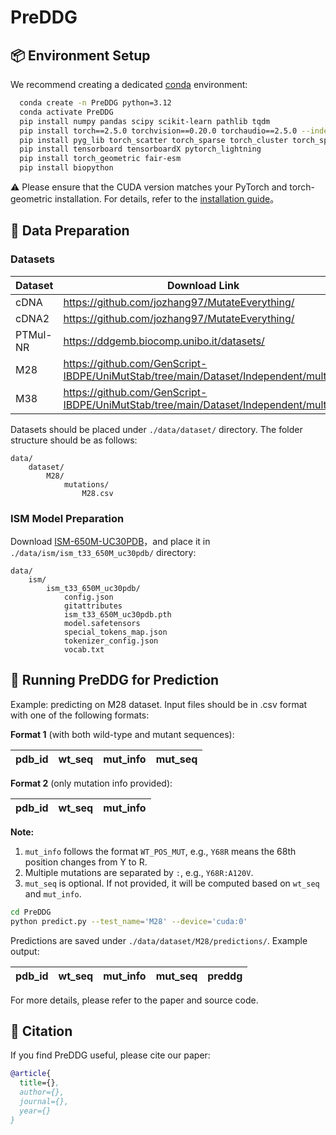 # PreDDG

## 📦 Environment Setup
We recommend creating a dedicated [conda](https://conda.io/projects/conda/en/latest/user-guide/install/index.html) environment:

```bash
  conda create -n PreDDG python=3.12
  conda activate PreDDG
  pip install numpy pandas scipy scikit-learn pathlib tqdm
  pip install torch==2.5.0 torchvision==0.20.0 torchaudio==2.5.0 --index-url https://download.pytorch.org/whl/cu118
  pip install pyg_lib torch_scatter torch_sparse torch_cluster torch_spline_conv -f https://data.pyg.org/whl/torch-2.5.0+cu118.html
  pip install tensorboard tensorboardX pytorch_lightning 
  pip install torch_geometric fair-esm
  pip install biopython
```
⚠️ Please ensure that the CUDA version matches your PyTorch and torch-geometric installation. For details, refer to the [installation guide](https://pytorch-geometric.readthedocs.io/en/latest/notes/installation.html)。

## 📂 Data Preparation

### Datasets


| Dataset  | Download Link                                                                               |
|----------|--------------------------------------------------------------------------------------|
| cDNA     | https://github.com/jozhang97/MutateEverything/                                       |
| cDNA2    | https://github.com/jozhang97/MutateEverything/                                       |
| PTMul-NR | https://ddgemb.biocomp.unibo.it/datasets/                                            |
| M28      | https://github.com/GenScript-IBDPE/UniMutStab/tree/main/Dataset/Independent/multiple |
| M38      | https://github.com/GenScript-IBDPE/UniMutStab/tree/main/Dataset/Independent/multiple |

Datasets should be placed under `./data/dataset/` directory. The folder structure should be as follows:

```
data/
    dataset/
        M28/
            mutations/
                M28.csv
```


### ISM Model Preparation

Download [ISM-650M-UC30PDB](https://huggingface.co/jozhang97/ism_t33_650M_uc30pdb)，and place it in `./data/ism/ism_t33_650M_uc30pdb/` directory:
```
data/
    ism/
        ism_t33_650M_uc30pdb/
            config.json
            gitattributes
            ism_t33_650M_uc30pdb.pth
            model.safetensors
            special_tokens_map.json
            tokenizer_config.json
            vocab.txt
```

## 🚀 Running PreDDG for Prediction
Example: predicting on M28 dataset. Input files should be in .csv format with one of the following formats:

**Format 1** (with both wild-type and mutant sequences):

| pdb_id | wt_seq | mut_info | mut_seq |
|--------|--------|--------|--------|


**Format 2** (only mutation info provided):

| pdb_id | wt_seq | mut_info |
|--------|--------|--------|


**Note:**
 1. `mut_info` follows the format `WT_POS_MUT`, e.g., `Y68R` means the 68th position changes from Y to R.
 2. Multiple mutations are separated by `:`, e.g., `Y68R:A120V`.
 3. `mut_seq` is optional. If not provided, it will be computed based on `wt_seq` and `mut_info`.

```bash
cd PreDDG
python predict.py --test_name='M28' --device='cuda:0'
```
Predictions are saved under `./data/dataset/M28/predictions/`. Example output:

| pdb_id | wt_seq | mut_info | mut_seq | preddg |
|--------|--------|--------|--------|--------|

For more details, please refer to the paper and source code.

## 📖 Citation
If you find PreDDG useful, please cite our paper:
```bibtex
@article{
  title={},
  author={},
  journal={},
  year={}
}
```
